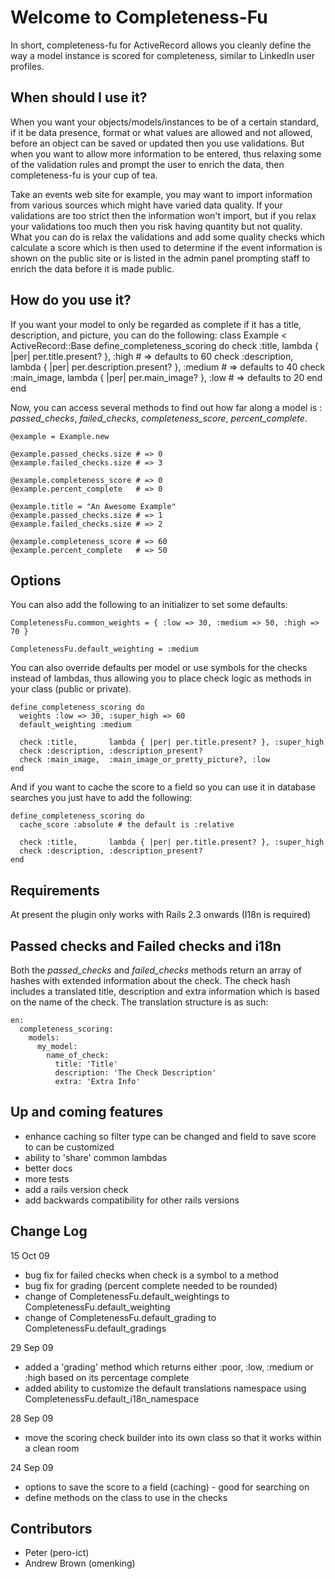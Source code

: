 Welcome to Completeness-Fu
==========================

In short, completeness-fu for ActiveRecord allows you cleanly define the way a model instance is scored for completeness, similar to LinkedIn user profiles.


When should I use it?
---------------------

When you want your objects/models/instances to be of a certain standard, if it be data presence, format or what values are allowed and not allowed,
before an object can be saved or updated then you use validations. But when you want to allow more information to be entered, thus relaxing some 
of the validation rules and prompt the user to enrich the data, then completeness-fu is your cup of tea. 

Take an events web site for example, you may want to import information from various sources which might have varied data quality. 
If your validations are too strict then the information won't import, but if you relax your validations too much then you risk
having quantity but not quality. What you can do is relax the validations and add some quality checks which calculate a score
which is then used to determine if the event information is shown on the public site or is listed in the admin panel prompting 
staff to enrich the data before it is made public.


How do you use it?
------------------

If you want your model to only be regarded as complete if it has a title, description, and picture, you can do the following:
    class Example < ActiveRecord::Base
      define_completeness_scoring do
        check :title,       lambda { |per| per.title.present? },        :high   # => defaults to 60
        check :description, lambda { |per| per.description.present? },  :medium # => defaults to 40
        check :main_image,  lambda { |per| per.main_image? },           :low    # => defaults to 20
      end
    end
    
Now, you can access several methods to find out how far along a model is : _passed\_checks_, _failed\_checks_, _completeness\_score_, _percent\_complete_.

    @example = Example.new
    
    @example.passed_checks.size # => 0
    @example.failed_checks.size # => 3
    
    @example.completeness_score # => 0
    @example.percent_complete   # => 0
    
    @example.title = "An Awesome Example"
    @example.passed_checks.size # => 1
    @example.failed_checks.size # => 2
    
    @example.completeness_score # => 60
    @example.percent_complete   # => 50
    

Options
-------

You can also add the following to an initializer to set some defaults:

    CompletenessFu.common_weights = { :low => 30, :medium => 50, :high => 70 }

    CompletenessFu.default_weighting = :medium

You can also override defaults per model or use symbols for the checks instead of lambdas, thus allowing you to place check logic as methods in your class (public or private).

    define_completeness_scoring do
      weights :low => 30, :super_high => 60
      default_weighting :medium

      check :title,       lambda { |per| per.title.present? }, :super_high
      check :description, :description_present?
      check :main_image,  :main_image_or_pretty_picture?, :low
    end
  
And if you want to cache the score to a field so you can use it in database searches you just have to add the following:

    define_completeness_scoring do
      cache_score :absolute # the default is :relative

      check :title,       lambda { |per| per.title.present? }, :super_high
      check :description, :description_present?
    end
    
Requirements
------------

At present the plugin only works with Rails 2.3 onwards (I18n is required)


Passed checks and Failed checks and i18n
----------------------------------------

Both the _passed\_checks_ and _failed\_checks_ methods return an array of hashes with extended information about the check.
The check hash includes a translated title, description and extra information which is based on the name of the check.
The translation structure is as such:

    en:
      completeness_scoring:
        models:
          my_model:
            name_of_check:
              title: 'Title'
              description: 'The Check Description'
              extra: 'Extra Info'


Up and coming features
----------------------


- enhance caching so filter type can be changed and field to save score to can be customized
- ability to 'share' common lambdas 
- better docs
- more tests
- add a rails version check
- add backwards compatibility for other rails versions


Change Log
----------

15 Oct 09

- bug fix for failed checks when check is a symbol to a method
- bug fix for grading (percent complete needed to be rounded)
- change of CompletenessFu.default\_weightings to CompletenessFu.default\_weighting
- change of CompletenessFu.default\_grading to CompletenessFu.default\_gradings

29 Sep 09

- added a 'grading' method which returns either :poor, :low, :medium or :high based on its percentage complete
- added ability to customize the default translations namespace using CompletenessFu.default\_i18n\_namespace

28 Sep 09

- move the scoring check builder into its own class so that it works within a clean room

24 Sep 09

- options to save the score to a field (caching) - good for searching on
- define methods on the class to use in the checks
 


Contributors
------------

- Peter (pero-ict)
- Andrew Brown (omenking)

